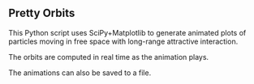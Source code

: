 Pretty Orbits
----

This Python script uses SciPy+Matplotlib to generate animated plots of particles moving in free space with long-range attractive interaction.

The orbits are computed in real time as the animation plays.

The animations can also be saved to a file.